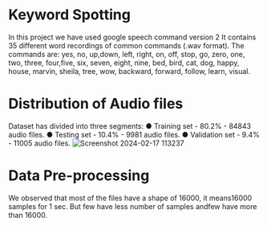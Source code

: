 # Keyword Spotting
In this project we have used google speech command version 2 
It contains 35 different word recordings of common commands (.wav format). 
The commands are: yes, no, up,down, left, right, on, off, stop, go, zero, one, two, three, four,five, six, seven, eight, nine, bed, bird, cat, dog, happy, house, marvin, sheila, tree, wow, backward, forward, follow, learn, visual.
# Distribution of Audio files
Dataset has divided into three segments:
● Training set - 80.2% - 84843 audio files.
● Testing set - 10.4% - 9981 audio files.
● Validation set - 9.4% - 11005 audio files.
![Screenshot 2024-02-17 113237](https://github.com/PVHarika/Keyword-Spotting-/assets/147228955/45643d80-69d1-45b2-891d-56b9404d939d)
# Data Pre-processing 
We observed that most of the files have a shape of 16000, it means16000 samples for 1 sec. But few have less number of samples andfew have more than 16000.
